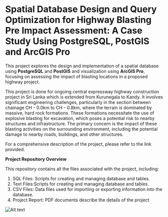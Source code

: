 # Spatial Database Design and Query Optimization for Highway Blasting Pre Impact Assessment: A Case Study Using PostgreSQL,  PostGIS and ArcGIS Pro

This project explores the design and implementation of a spatial database using **PostgreSQL** and **PostGIS** and visualization using **ArcGIS Pro**, focusing on assessing the impact of blasting locations in a proposed highway project.

This project is done for ongoing central expressway highway construction project in Sri Lanka which is extended from Kurunegala to Kandy. It involves significant engineering challenges, particularly in the section between chainage CH - 0.0km to CH - 0.8km, where the terrain is dominated by massive, hard rock formations. These formations necessitate the use of explosive blasting for excavation, which poses a potential risk to nearby structures and infrastructure. The primary concern is the impact of these blasting activities on the surrounding environment, including the potential damage to nearby roads, buildings, and other structures.

For a comprehensive description of the project, please refer to the link provided.

**Project Repository Overview**

This repository contains all the files associated with the project, including:

1. SQL Files: Scripts for creating and managing database and tables.
2. Text Files:Scripts for creating and managing database and tables.
3. CSV Files: Data files used for importing or exporting information into the database.
4. Project Report: PDF documents describe the details of the project

![Alt text](https://www.google.com/url?sa=i&url=https%3A%2F%2Fwww.colorwithleo.com%2Fhow-is-magenta-made%2F&psig=AOvVaw3wkSrgTCdW619JdLVkoPry&ust=1723296490852000&source=images&cd=vfe&opi=89978449&ved=0CBEQjRxqFwoTCID28eqB6IcDFQAAAAAdAAAAABAI)


